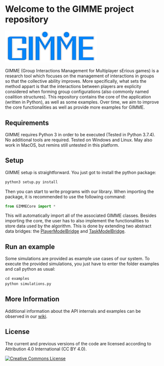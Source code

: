 # Welcome to the GIMME project repository

<img src="ReadmeImages/logo.png" width="300">


GIMME (Group Interactions Management for Multiplayer sErious games) is a research tool which focuses on the management of 
interactions in groups so that the collective ability improves. 
More specifically, what sets the method appart is that the interactions between players are explicity considered when forming group configurations (also commonly named coalition structures).
This repository contains the core of the application (written in Python), as well as some examples. 
Over time, we aim to improve the core functionalities as well as provide more examples for GIMME.


## Requirements

GIMME requires Python 3 in order to be executed (Tested in Python 3.7.4). No additional tools are required.
Tested on Windows and Linux. May also work in MacOS, but remins still untested in this platform.


## Setup

GIMME setup is straightforward. You just got to install the python package:

```python 
python3 setup.py install
```

Then you can start to write programs with our library.
When importing the package, it is recommended to use the following command:

```python 
from GIMMECore import *
```
This will automatically import all of the associated GIMME classes.
Besides importing the core, the user has to also implement the functionalities to store data used by the algorithm. This is done by extending two abstract data bridges: the [PlayerModelBridge](https://github.com/SamGomes/GIMME/wiki/PlayerModelBridge) and [TaskModelBridge](https://github.com/SamGomes/GIMME/wiki/TaskModelBridge). 

## Run an example

Some simulations are provided as example use cases of our system. To execute the provided simulations, you just have to enter the folder examples and call python as usual:

```python 
cd examples
python simulations.py
```

## More Information
Additional information about the API internals and examples can be observed in our [wiki](https://github.com/SamGomes/GIMME/wiki).

## License
The current and previous versions of the code are licensed according to Attribution 4.0 International (CC BY 4.0).  
 
 <a rel="license" href="http://creativecommons.org/licenses/by/4.0/"><img alt="Creative Commons License" style="border-width:0" src="https://i.creativecommons.org/l/by/4.0/88x31.png" /></a><br />
